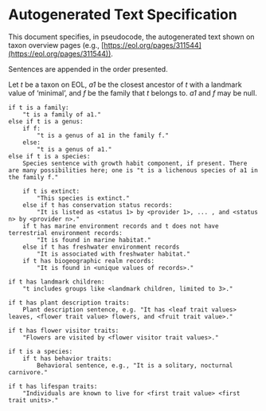 # Autogenerated Text Specification

This document specifies, in pseudocode, the autogenerated text shown on taxon overview pages (e.g., [https://eol.org/pages/311544](https://eol.org/pages/311544)).

Sentences are appended in the order presented.

Let *t* be a taxon on EOL, *a1* be the closest ancestor of *t* with a landmark value of ‘minimal’, and *f* be the family that *t* belongs to. *a1* and *f* may be null.

```
if t is a family:
	"t is a family of a1."
else if t is a genus:
	if f:
		"t is a genus of a1 in the family f."
	else:
		"t is a genus of a1."
else if t is a species:
	Species sentence with growth habit component, if present. There are many possibilities here; one is "t is a lichenous species of a1 in the family f." 
	
	if t is extinct:
		"This species is extinct."
	else if t has conservation status records:
		"It is listed as <status 1> by <provider 1>, ... , and <status n> by <provider n>."
	if t has marine environment records and t does not have terrestrial environment records:
		"It is found in marine habitat."
	else if t has freshwater environment records
		"It is associated with freshwater habitat."
	if t has biogeographic realm records:
		"It is found in <unique values of records>."

if t has landmark children:
	"t includes groups like <landmark children, limited to 3>."

if t has plant description traits:
	Plant description sentence, e.g. "It has <leaf trait values> leaves, <flower trait value> flowers, and <fruit trait value>."

if t has flower visitor traits:
	"Flowers are visited by <flower visitor trait values>."

if t is a species:
	if t has behavior traits:
		Behavioral sentence, e.g., "It is a solitary, nocturnal carnivore."
	
if t has lifespan traits:
	"Individuals are known to live for <first trait value> <first trait units>."
```

